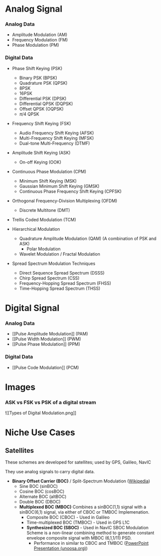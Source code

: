 # Analog Signal
### Analog Data
- Amplitude Modulation (AM)
- Frequency Modulation (FM)
- Phase Modulation (PM)
### Digital Data
- Phase Shift Keying (PSK)
	- Binary PSK (BPSK)
	- Quadrature PSK (QPSK)
	- 8PSK
	- 16PSK
	- Differential PSK (DPSK)
	- Differential QPSK (DQPSK)
	- Offset QPSK (OQPSK)
	- $\pi/4$ QPSK
- Frequency Shift Keying (FSK)
	- Audio Frequency Shift Keying (AFSK)
	- Multi-Frequency Shift Keying (MFSK)
	- Dual-tone Multi-Frequency (DTMF)
- Amplitude Shift Keying (ASK)
	- On-off Keying (OOK)
- Continuous Phase Modulation (CPM)
	- Minimum Shift Keying (MSK)
	- Gaussian Minimum Shift Keying (GMSK)
	- Continuous Phase Frequency Shift Keying (CPFSK)
- Orthogonal Frequency-Division Multiplexing (OFDM)
	- Discrete Multitone (DMT)
- Trellis Coded Modulation (TCM)

- Hierarchical Modulation
	- Quadrature Amplitude Modulation (QAM) (A combination of PSK and ASK)
		- Polar Modulation
	- Wavelet Modulation / Fractal Modulation

- Spread Spectrum Modulation Techniques
	- Direct Sequence Spread Spectrum (DSSS)
	- Chirp Spread Spectrum (CSS)
	- Frequency-Hopping Spread Spectrum (FHSS)
	- Time-Hopping Spread Spectrum (THSS)
# Digital Signal
### Analog Data
- [[Pulse Amplitude Modulation]] (PAM)
- [[Pulse Width Modulation]] (PWM)
- [[Pulse Phase Modulation]] (PPM)
### Digital Data
- [[Pulse Code Modulation]] (PCM)
# Images
### ASK vs FSK vs PSK of a digital stream

![[Types of Digital Modulation.png]]
# Niche Use Cases
## Satellites
 These schemes are developed for satellites; used by GPS, Galileo, NavIC

They use analog signals to carry digital data.

- **Binary Offset Carrier (BOC)** / Split-Spectrum Modulation ([Wikipedia](https://en.wikipedia.org/wiki/Binary_offset_carrier_modulation))
	- Sine BOC (sinBOC)
	- Cosine BOC (cosBOC)
	- Alternate BOC (altBOC)
	- Double BOC (DBOC)
	- **Multiplexed BOC (MBOC)**
		Combines a sinBOC(1,1) signal with a sinBOC(6,1) signal, via either of CBOC or TMBOC Implemenation.
		- Composite BOC (CBOC) - Used in Galileo
		- Time-multiplexed BOC (TMBOC) - Used in GPS L1C
		- **Synthesized BOC (SBOC)** - Used in NavIC
			SBOC Modulation Scheme is a non-linear combining method to generate constant envelope composite signal with MBOC (6,1,1/11) PSD.
			- Performance in similar to CBOC and TMBOC ([PowerPoint Presentation (unoosa.org)](https://www.unoosa.org/documents/pdf/icg/2021/ICG15/WGS/icg15_wgs_01.pdf))